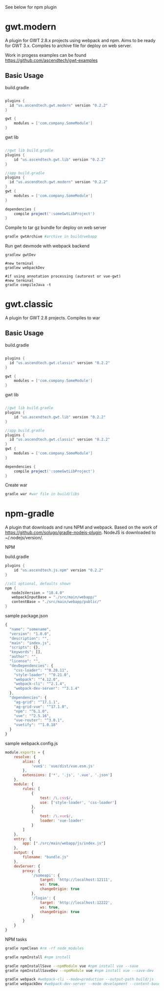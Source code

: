 
See below for npm plugin

# gwt.modern
A plugin for GWT 2.8.x projects using webpack and npm.  Aims to be ready for GWT 3.x. Compiles to archive file for deploy on web server.

Work in progess examples can be found https://github.com/ascendtech/gwt-examples

## Basic Usage


build.gradle
```gradle

plugins {
  id "us.ascendtech.gwt.modern" version "0.2.2"
}

gwt {
    modules = ['com.company.SomeModule']   
}

```

gwt lib
```gradle

//gwt lib build.gradle
plugins {
    id "us.ascendtech.gwt.lib" version "0.2.2"
}

//app build.gradle
plugins {
  id "us.ascendtech.gwt.modern" version "0.2.2"
}
gwt {
    modules = ['com.company.SomeModule']   
}

dependencies {
    compile project(':someGwtLibProject')   
}

```


Compile to tar gz bundle for deploy on web server
```bash
gradle gwtArchive #archive in build/webapp
```

Run gwt devmode with webpack backend
```
gradlew gwtDev

#new terminal
gradlew webpackDev

#if using annotation processing (autorest or vue-gwt)
#new terminal
gradle compileJava -t
```


# gwt.classic

A plugin for GWT 2.8 projects.  Compiles to war

## Basic Usage


build.gradle
```gradle

plugins {
  id "us.ascendtech.gwt.classic" version "0.2.2"
}

gwt {
    modules = ['com.company.SomeModule']   
}

```

gwt lib
```gradle

//gwt lib build.gradle
plugins {
    id "us.ascendtech.gwt.lib" version "0.2.2"
}

//app build.gradle
plugins {
  id "us.ascendtech.gwt.classic" version "0.2.2"
}
gwt {
    modules = ['com.company.SomeModule']   
}

dependencies {
    compile project(':someGwtLibProject')   
}

```

Create war
```bash
gradle war #war file in build/libs
```

# npm-gradle 
A plugin that downloads and runs NPM and webpack.  Based on the work of https://github.com/solugo/gradle-nodejs-plugin.  NodeJS is downloaded to ~/.nodejs/version/.

NPM

build.gradle
```gradle
plugins {
    id "us.ascendtech.js.npm" version "0.2.2"
}

//all optional, defaults shown
npm {
   nodeJsVersion = "10.4.0"
   webpackInputBase = "./src/main/webapp/"
   contentBase = "./src/main/webapp/public/"
}

```

sample package.json
```js
{
  "name": "somename",
  "version": "1.0.0",
  "description": "",
  "main": "index.js",
  "scripts": {},
  "keywords": [],
  "author": "",
  "license": "",
  "devDependencies": {
    "css-loader": "^0.28.11",
    "style-loader": "^0.21.0",
    "webpack": "^4.12.0",
    "webpack-cli": "^2.1.4",
    "webpack-dev-server": "^3.1.4"
  },
  "dependencies": {
    "ag-grid": "^17.1.1",
    "ag-grid-vue": "^17.1.0",
    "npm": "^6.1.0",
    "vue": "^2.5.16",
    "vue-router": "^3.0.1",
    "vuetify": "^1.0.18"
  }
}
```

sample webpack.config.js
```js
module.exports = {
    resolve: {
        alias: {
            'vue$': 'vue/dist/vue.esm.js'
        },
        extensions: ['*', '.js', '.vue', '.json']
    },
    module: {
        rules: [
            {
                test: /\.css$/,
                use: ['style-loader', 'css-loader']
            },
            {
                test: /\.vue$/,
                loader: 'vue-loader'
            }
        ]
    },
    entry: {
        app: ["./src/main/webapp/js/index.js"]
    },
    output: {
        filename: "bundle.js"
    },
    devServer: {
        proxy: {
            '/someapi': {
                target: 'http://localhost:12111',
                ws: true,
                changeOrigin: true
            },
            '/login': {
                target: 'http://localhost:12222',
                ws: true,
                changeOrigin: true
            }
        }
    }
}
```


NPM tasks
```bash
gradle npmClean #rm -rf node_modules

gradle npmInstall #npm install

gradle npmInstallSave --npmModule vue #npm install vue --save
gradle npmInstallSaveDev --npmModule vue #npm install vue --save-dev

gradle webpack #webpack-cli --mode=production --output-path build/js
gradle webpackDev #webpack-dev-server --mode development --content-base ${npm.contentBase}

